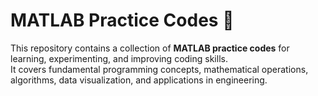 # MATLAB Practice Codes 🚀

This repository contains a collection of **MATLAB practice codes** for learning, experimenting, and improving coding skills.  
It covers fundamental programming concepts, mathematical operations, algorithms, data visualization, and applications in engineering.
